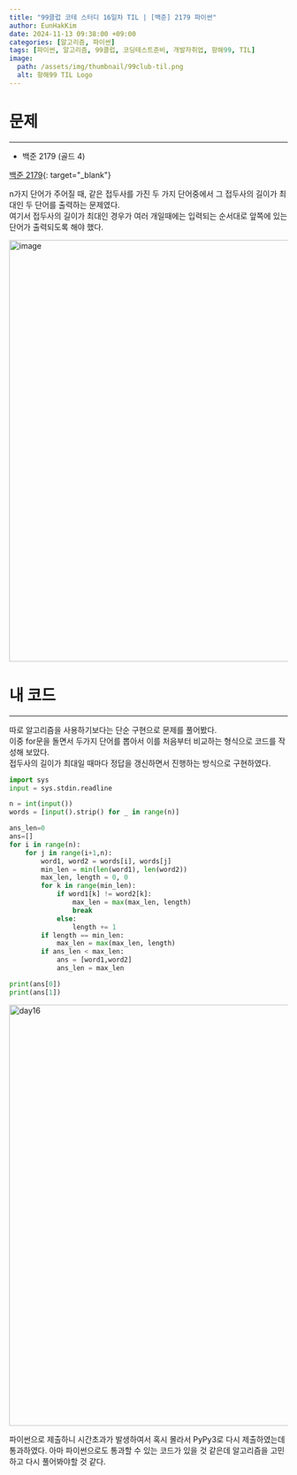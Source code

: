 ```yaml
---
title: "99클럽 코테 스터디 16일차 TIL | [백준] 2179 파이썬"
author: EunHakKim
date: 2024-11-13 09:38:00 +09:00
categories: [알고리즘, 파이썬]
tags: [파이썬, 알고리즘, 99클럽, 코딩테스트준비, 개발자취업, 항해99, TIL]
image:
  path: /assets/img/thumbnail/99club-til.png
  alt: 항해99 TIL Logo
---
```

# 문제
---
- 백준 2179 (골드 4)

[백준 2179](https://www.acmicpc.net/problem/2179){: target="_blank"}

n가지 단어가 주어질 때, 같은 접두사를 가진 두 가지 단어중에서 그 접두사의 길이가 최대인 두 단어를 출력하는 문제였다.   
여기서 접두사의 길이가 최대인 경우가 여러 개일때에는 입력되는 순서대로 앞쪽에 있는 단어가 출력되도록 해야 했다.   

<img width="762" alt="image" src="https://github.com/user-attachments/assets/fe76190c-e116-458d-b499-d4a4791aa7c8">

# 내 코드
---
따로 알고리즘을 사용하기보다는 단순 구현으로 문제를 풀어봤다.   
이중 for문을 돌면서 두가지 단어를 뽑아서 이를 처음부터 비교하는 형식으로 코드를 작성해 보았다.   
접두사의 길이가 최대일 때마다 정답을 갱신하면서 진행하는 방식으로 구현하였다.   

```python
import sys
input = sys.stdin.readline

n = int(input())
words = [input().strip() for _ in range(n)]

ans_len=0
ans=[]
for i in range(n):
    for j in range(i+1,n):
        word1, word2 = words[i], words[j]
        min_len = min(len(word1), len(word2))
        max_len, length = 0, 0
        for k in range(min_len):
            if word1[k] != word2[k]:
                max_len = max(max_len, length)
                break
            else:
                length += 1
        if length == min_len:
            max_len = max(max_len, length)
        if ans_len < max_len:
            ans = [word1,word2]
            ans_len = max_len

print(ans[0])
print(ans[1])
```

<img width="761" alt="day16" src="https://github.com/user-attachments/assets/32216737-1249-4a11-9ebb-68cf72e9cbbc">

파이썬으로 제출하니 시간초과가 발생하여서 혹시 몰라서 PyPy3로 다시 제출하였는데 통과하였다. 아마 파이썬으로도 통과할 수 있는 코드가 있을 것 같은데 알고리즘을 고민하고 다시 풀어봐야할 것 같다.